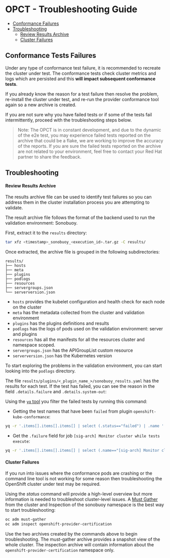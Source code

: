 # OPCT - Troubleshooting Guide

- [Conformance Failures](#review)
- [Troubleshooting](#review-troubleshooting)
    - [Review Results Archive](#review-archive)
    - [Cluster Failures](#review-cluster-failures)

## Conformance Tests Failures <a name="review"></a>

Under any type of conformance test failure, it is recommended to recreate the cluster under test.
The conformance tests check cluster metrics and logs which are persisted and this **will impact subsequent conformance tests**.

If you already know the reason for a test failure then resolve the problem, re-install the cluster under test, and re-run the provider conformance tool again so a new archive is created.

If you are not sure why you have failed tests or if some of the tests fail intermittently, proceed with the troubleshooting steps below.

> Note: The OPCT is in constant development, and due to the dynamic of the e2e test, you may experience failed tests reported on the archive that could be a flake, we are working to improve the accuracy of the reports. If you are sure the failed tests reported on the archive are not related to your environment, feel free to contact your Red Hat partner to share the feedback.

## Troubleshooting <a name="review-troubleshooting"></a>

#### Review Results Archive <a name="review-archive"></a>

The results archive file can be used to identify test failures so you can address them in the cluster installation process you are attempting to validate.

The result archive file follows the format of the backend used to run the validation environment: Sonobuoy.

First, extract it to the `results` directory:

```bash
tar xfz <timestamp>_sonobuoy_<execution_id>.tar.gz -C results/
```

Once extracted, the archive file is grouped in the following subdirectories:

```
results/
├── hosts
├── meta
├── plugins
├── podlogs
├── resources
├── servergroups.json
└── serverversion.json
```
- `hosts` provides the kubelet configuration and health check for each node on the cluster
- `meta` has the metadata collected from the cluster and validation environment
- `plugins` has the plugins definitions and results
- `podlogs` has the logs of pods used on the validation environment: server and plugins
- `resources` has all the manifests for all the resources cluster and namespace scoped.
- `servergroups.json` has the APIGroupList custom resource
- `serverversion.json` has the Kubernetes version

To start exploring the problems in the validation environment, you can start looking into the `podlogs` directory.

The file `results/plugins/<_plugin_name_>/sonobuoy_results.yaml` has the results for each test. If the test has failed, you can see the reason in the field `.details.failure` and `.details.system-out`:

Using the [`yq` tool](https://github.com/mikefarah/yq) you filter the failed tests by running this command:

- Getting the test names that have been `failed` from plugin `openshift-kube-conformance`:

```bash
yq -r '.items[].items[].items[] | select (.status=="failed") | .name ' results/plugins/openshift-kube-conformance/sonobuoy_results.yaml
```

- Get the `.failure` field for job `[sig-arch] Monitor cluster while tests execute`:

```bash
yq -r '.items[].items[].items[] | select (.name=="[sig-arch] Monitor cluster while tests execute").details.failure ' results/plugins/openshift-kube-conformance/sonobuoy_results.yaml
```

#### Cluster Failures <a name="review-cluster-failures"></a>

If you run into issues where the conformance pods are crashing or the command line tool is not working for some reason then troubleshooting the OpenShift cluster under test may be required.

Using the _status_ command will provide a high-level overview but more information is needed to troubleshoot cluster-level issues. A [Must Gather](https://docs.openshift.com/container-platform/latest/support/gathering-cluster-data.html) from the cluster and Inspection of the sonobuoy namespace is the best way to start troubleshooting:

```sh
oc adm must-gather
oc adm inspect openshift-provider-certification
```

Use the two archives created by the commands above to begin troubleshooting. The must-gather archive provides a snapshot view of the whole cluster. The inspection archive will contain information about the `openshift-provider-certification` namespace only.
